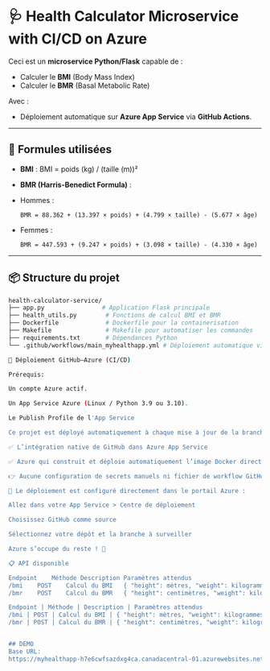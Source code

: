 # 🩺 Health Calculator Microservice with CI/CD on Azure


Ceci est un **microservice Python/Flask** capable de :
- Calculer le **BMI** (Body Mass Index)
- Calculer le **BMR** (Basal Metabolic Rate)

Avec :
- Déploiement automatique sur **Azure App Service** via **GitHub Actions**.

---

## 🔢 Formules utilisées

- **BMI** :
BMI = poids (kg) / (taille (m))²


- **BMR (Harris-Benedict Formula)** :
- Hommes :
  ```
  BMR = 88.362 + (13.397 × poids) + (4.799 × taille) - (5.677 × âge)
  ```
- Femmes :
  ```
  BMR = 447.593 + (9.247 × poids) + (3.098 × taille) - (4.330 × âge)
  ```

---

## 📦 Structure du projet

```bash
health-calculator-service/
├── app.py                # Application Flask principale
├── health_utils.py        # Fonctions de calcul BMI et BMR
├── Dockerfile             # Dockerfile pour la containerisation
├── Makefile               # Makefile pour automatiser les commandes
├── requirements.txt       # Dépendances Python
└── .github/workflows/main_myhealthapp.yml # Déploiement automatique via GitHub Actions

🔄 Déploiement GitHub–Azure (CI/CD)

Prérequis:

Un compte Azure actif.

Un App Service Azure (Linux / Python 3.9 ou 3.10).

Le Publish Profile de l'App Service

Ce projet est déployé automatiquement à chaque mise à jour de la branche main, grâce à :

✅ L’intégration native de GitHub dans Azure App Service

✅ Azure qui construit et déploie automatiquement l’image Docker directement depuis votre dépôt GitHub

👉 Aucune configuration de secrets manuels ni fichier de workflow GitHub n’est nécessaire.

📍 Le déploiement est configuré directement dans le portail Azure :

Allez dans votre App Service > Centre de déploiement

Choisissez GitHub comme source

Sélectionnez votre dépôt et la branche à surveiller

Azure s’occupe du reste ! 🎉

📋 API disponible

Endpoint	Méthode	Description	Paramètres attendus
/bmi	POST	Calcul du BMI	{ "height": mètres, "weight": kilogrammes }
/bmr	POST	Calcul du BMR	{ "height": centimètres, "weight": kilogrammes, "age": années, "gender": "male" ou "female" }

Endpoint | Méthode | Description | Paramètres attendus
/bmi | POST | Calcul du BMI | { "height": mètres, "weight": kilogrammes }
/bmr | POST | Calcul du BMR | { "height": centimètres, "weight": kilogrammes, "age": années, "gender": "male" ou "female" }


## DEMO
Base URL:  
https://myhealthapp-h7e6cwfsazdxg4ca.canadacentral-01.azurewebsites.net/

